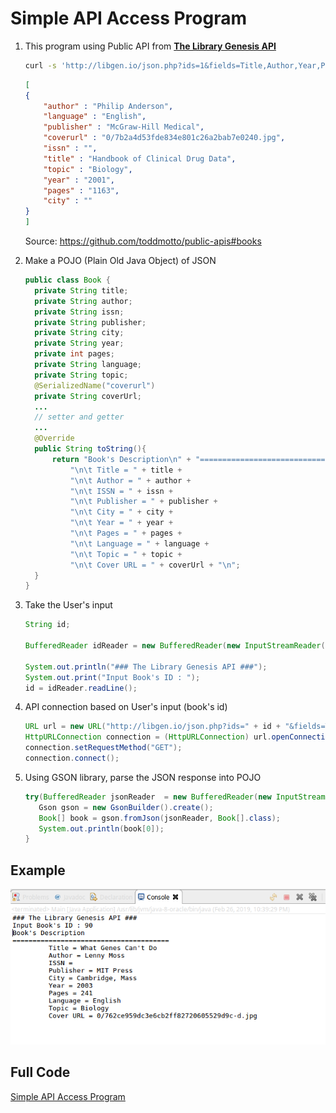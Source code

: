 # Simple API Access Program


1. This program using Public API from [**The Library Genesis API**](http://garbage.world/posts/libgen/)
   
    ```bash
    curl -s 'http://libgen.io/json.php?ids=1&fields=Title,Author,Year,Publisher,City,Pages,Topic,Language,CoverUrl,Issn' | json_pp
    ```
    ```json
    [
    {
        "author" : "Philip Anderson",
        "language" : "English",
        "publisher" : "McGraw-Hill Medical",
        "coverurl" : "0/7b2a4d53fde834e801c26a2bab7e0240.jpg",
        "issn" : "",
        "title" : "Handbook of Clinical Drug Data",
        "topic" : "Biology",
        "year" : "2001",
        "pages" : "1163",
        "city" : ""
    }
    ]
    ```
    Source: https://github.com/toddmotto/public-apis#books

1. Make a POJO (Plain Old Java Object) of JSON
    ```java
    public class Book {
      private String title;
      private String author;
      private String issn;
      private String publisher;
      private String city;
      private String year;
      private int pages;
      private String language;
      private String topic;
      @SerializedName("coverurl")
      private String coverUrl;
      ...
      // setter and getter
      ...
      @Override
      public String toString(){
          return "Book's Description\n" + "=======================================" + 
              "\n\t Title = " + title +
              "\n\t Author = " + author +
              "\n\t ISSN = " + issn +
              "\n\t Publisher = " + publisher + 
              "\n\t City = " + city + 
              "\n\t Year = " + year + 
              "\n\t Pages = " + pages + 
              "\n\t Language = " + language + 
              "\n\t Topic = " + topic + 
              "\n\t Cover URL = " + coverUrl + "\n";
      }
    }
    ```
2. Take the User's input 
    ```java
    String id;

    BufferedReader idReader = new BufferedReader(new InputStreamReader(System.in));
    
    System.out.println("### The Library Genesis API ###");
    System.out.print("Input Book's ID : ");
    id = idReader.readLine();
    ```
3. API connection based on User's input (book's id)
    ```java
    URL url = new URL("http://libgen.io/json.php?ids=" + id + "&fields=Title,Author,Year,Publisher,City,Pages,Topic,Language,CoverUrl,Issn");
    HttpURLConnection connection = (HttpURLConnection) url.openConnection();
    connection.setRequestMethod("GET");
    connection.connect();
    ```
4. Using GSON library, parse the JSON response into POJO
    ```java
    try(BufferedReader jsonReader  = new BufferedReader(new InputStreamReader(connection.getInputStream()))){
       Gson gson = new GsonBuilder().create();
       Book[] book = gson.fromJson(jsonReader, Book[].class);
       System.out.println(book[0]);
    }
    ```
      
## Example

![ss1](/img/ss1.png)

## Full Code

[Simple API Access Program](simple-api-access-program/)